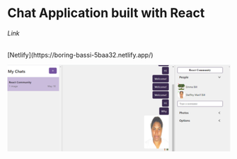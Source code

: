 <h1>Chat Application built with React</h1>


<h6>Link </h6> 
[Netlify](https://boring-bassi-5baa32.netlify.app/)

![Image of App](https://github.com/steffny1/Chat-App---React/blob/master/sample.PNG)
